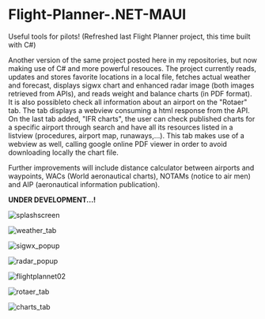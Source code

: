 # Flight-Planner-.NET-MAUI
Useful tools for pilots! (Refreshed last Flight Planner project, this time built with C#)

Another version of the same project posted here in my repositories, but now making use of C# and more powerful resouces.
The project currently reads, updates and stores favorite locations in a local file, fetches actual weather and forecast, displays sigwx chart
and enhanced radar image (both images retrieved from APIs), and reads weight and balance charts (in PDF format). 
It is also possibleto check all information about an airport on the "Rotaer" tab. The tab displays a webview consuming a html response from the API.
On the last tab added, "IFR charts", the user can check published charts for a specific airport through search and have all
its resources listed in a listview (procedures, airport map, runaways,...). This tab makes use of a webview as well, calling google
online PDF viewer in order to avoid downloading locally the chart file.

Further improvements will include distance calculator between airports and waypoints, WACs (World aeronautical charts), 
NOTAMs (notice to air men) and AIP (aeronautical information publication).

**UNDER DEVELOPMENT...!**

![splashscreen](https://github.com/fabioweck/Flight-Planner-.NET-MAUI/assets/115494238/5882adae-232d-4833-b5b1-78c79e18e360)

![weather_tab](https://github.com/fabioweck/Flight-Planner-.NET-MAUI/assets/115494238/7627d6dd-9e6d-4e7d-9938-0137c170d4c2)

![sigwx_popup](https://github.com/fabioweck/Flight-Planner-.NET-MAUI/assets/115494238/86cebd73-c1db-4729-acf0-8ae3359ab2f9)

![radar_popup](https://github.com/fabioweck/Flight-Planner-.NET-MAUI/assets/115494238/b810ad06-ecdd-4f5b-954b-f6e7b644802a)

![flightplannet02](https://github.com/fabioweck/Flight-Planner-.NET-MAUI/assets/115494238/bdeffcbe-9f3a-41f4-9b67-2eabdf74298d)

![rotaer_tab](https://github.com/fabioweck/Flight-Planner-.NET-MAUI/assets/115494238/d7f8fe51-7ed4-4303-8f01-94a4786615c0)

![charts_tab](https://github.com/fabioweck/Flight-Planner-.NET-MAUI/assets/115494238/d61ed64e-bddd-499e-9d92-337f69127a29)
